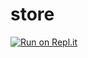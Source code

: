 # store

<a href="https://replit.com/@Axelrod0-0/store" rel="nofollow" target="_blank"><img src="https://camo.githubusercontent.com/4a23bca4dd49bf878aa129123b126ee68ddea8ad9bc77d58ff4a5eff5858aa6b/68747470733a2f2f7265706c2e69742f62616467652f6769746875622f746565307a65642f4b6e69676874734f665665616e6f72" alt="Run on Repl.it" data-canonical-src="https://replit.com/@Axelrod0-0/store" style="max-width: 100%;"></a>
